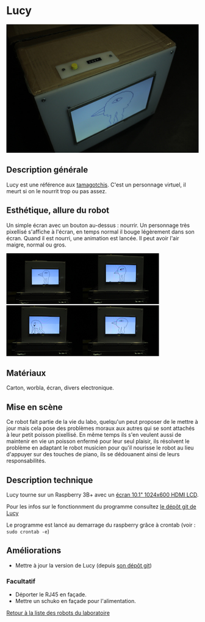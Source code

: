 # Lucy

![](/ressources/photos/lucy.JPG)

## Description générale

Lucy est une référence aux [tamagotchis](https://fr.wikipedia.org/wiki/Tamagotchi). C'est un personnage virtuel, il meurt si on le nourrit trop ou pas assez.

## Esthétique, allure du robot

Un simple écran avec un bouton au-dessus : nourrir. Un personnage très pixellisé s'affiche à l'écran, en temps normal il bouge légèrement dans son écran. Quand il est nourri, une animation est lancée. Il peut avoir l'air maigre, normal ou gros.

![](/ressources/photos/lucy1.JPG)![](/ressources/photos/lucy2.JPG)![](/ressources/photos/lucy3.JPG)![](/ressources/photos/lucy4.JPG)

## Matériaux

Carton, worbla, écran, divers electronique.

## Mise en scène

Ce robot fait partie de la vie du labo, quelqu'un peut proposer de le mettre à jour mais cela pose des problèmes moraux aux autres qui se sont attachés à leur petit poisson pixellisé. En même temps ils s'en veulent aussi de maintenir en vie un poisson enfermé pour leur seul plaisir, ils résolvent le problème en adaptant le robot musicien pour qu'il nourisse le robot au lieu d'appuyer sur des touches de piano, ils se dédouanent ainsi de leurs responsabilités.

## Description technique

Lucy tourne sur un Raspberry 3B+ avec un [écran 10.1" 1024x600 HDMI LCD](https://www.kubii.fr/ecrans-afficheurs/2237-ecran-tactile-101-1024x600-hdmi-lcd-kubii-3272496011458.html). 

Pour les infos sur le fonctionnment du programme consultez [le dépõt git de Lucy](https://github.com/LeonLenclos/lucy)

Le programme est lancé au demarrage du raspberry grâce à crontab (voir : `sudo crontab -e`)

## Améliorations

- Mettre à jour la version de Lucy (depuis [son dépõt git](https://github.com/LeonLenclos/lucy))

### Facultatif

- Déporter le RJ45 en façade.
- Mettre un schuko en façade pour l'alimentation.

[Retour à la liste des robots du laboratoire](.)
